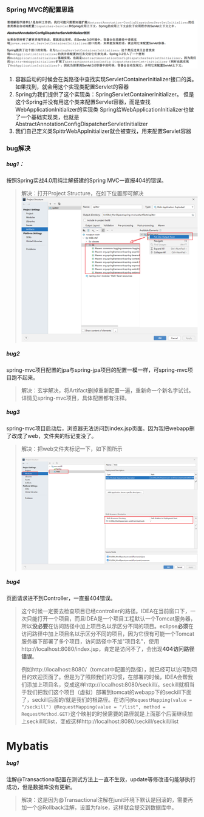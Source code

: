 









### Spring MVC的配置思路

![image-20201201192435721](SSM.assets/image-20201201192435721.png)

1. 容器启动的时候会在类路径中查找实现ServletContainerInitializer接口的类。如果找到，就会用这个实现类配置Servlet的容器
2. Spring为我们提供了这个实现类：SpringServletContainerInitializer。
   但是这个Spring并没有用这个类来配置Servlet容器，而是查找WebApplicationInitializer的实现类
   Spring给WebApplicationInitializer也做了一个基础实现类，也就是AbstractAnnotationConfigDispatcherServletInitializer
3. 我们自己定义类SpittrWebAppInitializer就会被查找，用来配置Servlet容器

### bug解决

##### bug1：

按照Spring实战4.0用纯注解搭建的Spring MVC一直报404的错误。

> 解决：打开Project Structure，在如下位置即可解决![image-20201202113805449](SSM.assets/image-20201202113805449.png)

##### bug2

spring-mvc项目配置的jpa与spring-jpa项目的配置一模一样，可spring-mvc项目跑不起来。

> 解决：玄学解决，将Artifact删掉重新配置一遍，重新命一个新名字试试。详情见spring-mvc项目，具体配置都有注释。

##### bug3

spring-mvc项目启动后，浏览器无法访问到index.jsp页面。因为我把webapp删了改成了web，文件夹的标记变没了。

>解决：把web文件夹标记一下，如下图所示
>
>![image-20210108135347383](SSM.assets/image-20210108135347383.png)

##### bug4

页面请求进不到Controller，一直报404错误。

> 这个时候一定要去检查项目已经controller的路径。IDEA在当前窗口下，一次只能打开一个项目，而且IDEA是一个项目工程默认一个Tomcat服务器，所以**没必要**在访问路径中加上项目名以示区分不同的项目。eclipse**必须**在访问路径中加上项目名以示区分不同的项目，因为它很有可能一个Tomcat服务器下部署了多个项目，访问路径中不加"项目名"，使用http://localhost:8080/index.jsp，肯定是访问不了，会出现**404访问路径错误**。
>
> 例如http://localhost:8080/（tomcat中配置的路径），就已经可以访问到项目的欢迎页面了。但是为了照顾我们的习惯，在部署的时候，IDEA会帮我们添加上项目名，变成这样http://localhost:8080/seckill/。seckill就相当于我们把我们这个项目（虚拟）部署到tomcat的webapp下的seckill下面了，seckill后面的/就是我们的根路径。在访问`@RequestMapping(value = "/seckill") @RequestMapping(value = "/list", method = RequestMethod.GET)`这个映射的时候需要的路径就是上面那个后面继续加上seckill和list，变成这样http://localhost:8080/seckill/seckill/list

# Mybatis

##### bug1

注解@Transactional配置在测试方法上一直不生效，update等修改语句能够执行成功，但是数据库没有更新。

> 解决：这是因为@Transactional注解在junit环境下默认是回滚的，需要再加一个@Rollback注解，设置为false，这样就会提交到数据库中。